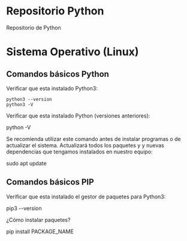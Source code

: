 # Repositorio Python
Repositorio de Python

# Sistema Operativo (Linux)

## Comandos básicos Python
Verificar que esta instalado Python3:

```
python3 --version
python3 -V
```

Verificar que esta instalado Python (versiones anteriores):

  python -V

Se recomienda utilizar este comando antes de instalar programas o de actualizar el sistema.
Actualizará todos los paquetes y y nuevas dependencias que tengamos instalados en nuestro equipo:

  sudo apt update

## Comandos básicos PIP
Verificar que esta instalado el gestor de paquetes para Python3:

  pip3 --version

¿Cómo instalar paquetes?

  pip install PACKAGE_NAME
